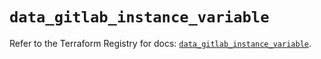 # `data_gitlab_instance_variable`

Refer to the Terraform Registry for docs: [`data_gitlab_instance_variable`](https://registry.terraform.io/providers/gitlabhq/gitlab/16.8.1/docs/data-sources/instance_variable).
